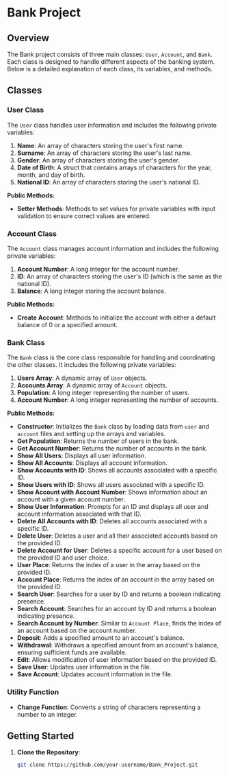 # Bank Project

## Overview

The Bank project consists of three main classes: `User`, `Account`, and `Bank`. Each class is designed to handle different aspects of the banking system. Below is a detailed explanation of each class, its variables, and methods.

## Classes

### User Class

The `User` class handles user information and includes the following private variables:

1. **Name**: An array of characters storing the user's first name.
2. **Surname**: An array of characters storing the user's last name.
3. **Gender**: An array of characters storing the user's gender.
4. **Date of Birth**: A struct that contains arrays of characters for the year, month, and day of birth.
5. **National ID**: An array of characters storing the user's national ID.

**Public Methods:**
- **Setter Methods**: Methods to set values for private variables with input validation to ensure correct values are entered.

### Account Class

The `Account` class manages account information and includes the following private variables:

1. **Account Number**: A long integer for the account number.
2. **ID**: An array of characters storing the user's ID (which is the same as the national ID).
3. **Balance**: A long integer storing the account balance.

**Public Methods:**
- **Create Account**: Methods to initialize the account with either a default balance of 0 or a specified amount.

### Bank Class

The `Bank` class is the core class responsible for handling and coordinating the other classes. It includes the following private variables:

1. **Users Array**: A dynamic array of `User` objects.
2. **Accounts Array**: A dynamic array of `Account` objects.
3. **Population**: A long integer representing the number of users.
4. **Account Number**: A long integer representing the number of accounts.

**Public Methods:**
- **Constructor**: Initializes the `Bank` class by loading data from `user` and `account` files and setting up the arrays and variables.
- **Get Population**: Returns the number of users in the bank.
- **Get Account Number**: Returns the number of accounts in the bank.
- **Show All Users**: Displays all user information.
- **Show All Accounts**: Displays all account information.
- **Show Accounts with ID**: Shows all accounts associated with a specific ID.
- **Show Users with ID**: Shows all users associated with a specific ID.
- **Show Account with Account Number**: Shows information about an account with a given account number.
- **Show User Information**: Prompts for an ID and displays all user and account information associated with that ID.
- **Delete All Accounts with ID**: Deletes all accounts associated with a specific ID.
- **Delete User**: Deletes a user and all their associated accounts based on the provided ID.
- **Delete Account for User**: Deletes a specific account for a user based on the provided ID and user choice.
- **User Place**: Returns the index of a user in the array based on the provided ID.
- **Account Place**: Returns the index of an account in the array based on the provided ID.
- **Search User**: Searches for a user by ID and returns a boolean indicating presence.
- **Search Account**: Searches for an account by ID and returns a boolean indicating presence.
- **Search Account by Number**: Similar to `Account Place`, finds the index of an account based on the account number.
- **Deposit**: Adds a specified amount to an account's balance.
- **Withdrawal**: Withdraws a specified amount from an account's balance, ensuring sufficient funds are available.
- **Edit**: Allows modification of user information based on the provided ID.
- **Save User**: Updates user information in the file.
- **Save Account**: Updates account information in the file.

### Utility Function

- **Change Function**: Converts a string of characters representing a number to an integer.

## Getting Started

1. **Clone the Repository**: 
   ```bash
   git clone https://github.com/your-username/Bank_Project.git
